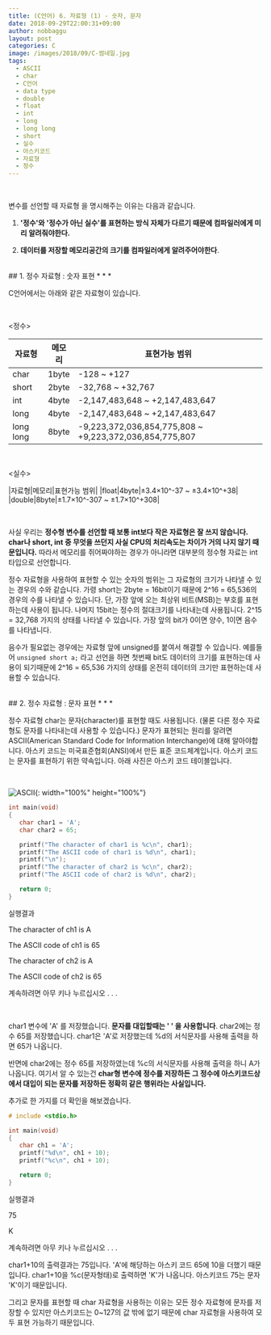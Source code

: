 ```yaml
---
title: (C언어) 6. 자료형 (1) - 숫자, 문자
date: 2018-09-29T22:00:31+09:00
author: nobbaggu
layout: post
categories: C
image: /images/2018/09/C-썸네일.jpg
tags:
  - ASCII
  - char
  - C언어
  - data type
  - double
  - float
  - int
  - long
  - long long
  - short
  - 실수
  - 아스키코드
  - 자료형
  - 정수
---
```


<br>

변수를 선언할 때 자료형 을 명시해주는 이유는 다음과 같습니다.

1. **'정수'와 '정수가 아닌 실수'를 표현하는 방식 자체가 다르기 때문에 컴파일러에게 미리 알려줘야한다.**

2. **데이터를 저장할 메모리공간의 크기를 컴파일러에게 알려주어야한다**.

<br>
## 1. 정수 자료형 : 숫자 표현
* * *

C언어에서는 아래와 같은 자료형이 있습니다.

<br>

\<정수\>

|자료형|메모리|표현가능 범위|
|------|------|-------------|
|char|1byte|-128 ~ +127|
|short|2byte|-32,768 ~ +32,767|
|int|4byte|-2,147,483,648 ~ +2,147,483,647|
|long|4byte|-2,147,483,648 ~ +2,147,483,647|
|long long|8byte|-9,223,372,036,854,775,808 ~ +9,223,372,036,854,775,807|

<br>

\<실수\>

|자료형|메모리|표현가능 범위|
|float|4byte|±3.4×10^-37 ~ ±3.4×10^+38|
|double|8byte|±1.7×10^-307 ~ ±1.7×10^+308|

<br>

사실 우리는 **정수형 변수를 선언할 때 보통 int보다 작은 자료형은 잘 쓰지 않습니다. char나 short, int 중 무엇을 쓰던지 사실 CPU의 처리속도는 차이가 거의 나지 않기 때문입니다.** 따라서 메모리를 쥐어짜야하는 경우가 아니라면 대부분의 정수형 자료는 int타입으로 선언합니다.

정수 자료형을 사용하여 표현할 수 있는 숫자의 범위는 그 자료형의 크기가 나타낼 수 있는 경우의 수와 같습니다. 가령 short는 2byte = 16bit이기 때문에 2^16 = 65,536의 경우의 수를 나타낼 수 있습니다. 단, 가장 앞에 오는 최상위 비트(MSB)는 부호를 표현하는데 사용이 됩니다. 나머지 15bit는 정수의 절대크기를 나타내는데 사용됩니다. 2^15 = 32,768 가지의 상태를 나타낼 수 있습니다. 가장 앞의 bit가 0이면 양수, 1이면 음수를 나타냅니다.

음수가 필요없는 경우에는 자료형 앞에 unsigned를 붙여서 해결할 수 있습니다. 예를들어 `unsigned short a;` 라고 선언을 하면 첫번째 bit도 데이터의 크기를 표현하는데 사용이 되기때문에 2^16 = 65,536 가지의 상태를 온전히 데이터의 크기만 표현하는데 사용할 수 있습니다.


<br>
## 2. 정수 자료형 : 문자 표현
* * *

정수 자료형 char는 문자(character)를 표현할 때도 사용됩니다. (물론 다른 정수 자료형도 문자를 나타내는데 사용할 수 있습니다.) 문자가 표현되는 원리를 알려면 ASCII(American Standard Code for Information Interchange)에 대해 알아야합니다. 아스키 코드는 미국표준협회(ANSI)에서 만든 표준 코드체계입니다. 아스키 코드는 문자를 표현하기 위한 약속입니다. 아래 사진은 아스키 코드 테이블입니다.

<br>

![ASCII](https://nobbaggu.github.io/images/2018/09/ASCII.jpg){: width="100%" height="100%"}

~~~ c
int main(void)
{
   char char1 = 'A';
   char char2 = 65;

   printf("The character of char1 is %c\n", char1);
   printf("The ASCII code of char1 is %d\n", char1);
   printf("\n");
   printf("The character of char2 is %c\n", char2);
   printf("The ASCII code of char2 is %d\n", char2);

   return 0;
}
~~~

실행결과

The character of ch1 is A

The ASCII code of ch1 is 65

The character of ch2 is A

The ASCII code of ch2 is 65

계속하려면 아무 키나 누르십시오 . . .

<br>

char1 변수에 'A' 를 저장했습니다. **문자를 대입할때는 ' ' 을 사용합니다**. char2에는 정수 65를 저장했습니다. char1은 'A'로 저장했는데 %d의 서식문자를 사용해 출력을 하면 65가 나옵니다.

반면에 char2에는 정수 65를 저장하였는데 %c의 서식문자를 사용해 출력을 하니 A가 나옵니다. 여기서 알 수 있는건 **char형 변수에 정수를 저장하든 그 정수에 아스키코드상에서 대입이 되는 문자를 저장하든 정확히 같은 행위라는 사실입니다.**

추가로 한 가지를 더 확인을 해보겠습니다.

~~~ c
# include <stdio.h>

int main(void)
{
   char ch1 = 'A';
   printf("%d\n", ch1 + 10);
   printf("%c\n", ch1 + 10);

   return 0;
}
~~~

실행결과

75

K

계속하려면 아무 키나 누르십시오 . . .

char1+10의 출력결과는 75입니다. 'A'에 해당하는 아스키 코드 65에 10을 더했기 때문입니다. char1+10을 %c(문자형태)로 출력하면 'K'가 나옵니다. 아스키코드 75는 문자 'K'이기 때문입니다.

그리고 문자를 표현할 때 char 자료형을 사용하는 이유는 모든 정수 자료형에 문자를 저장할 수 있지만 아스키코드는 0~127의 값 밖에 없기 때문에 char 자료형을 사용하여 모두 표현 가능하기 때문입니다.